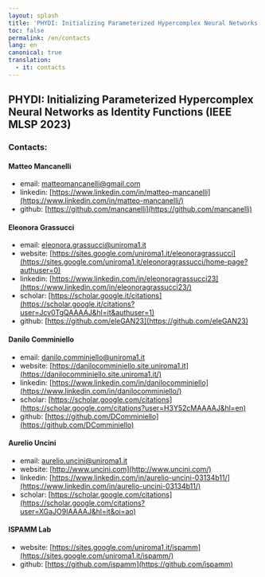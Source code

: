 ```yaml
---
layout: splash
title: 'PHYDI: Initializing Parameterized Hypercomplex Neural Networks as Identity Functions'
toc: false
permalink: /en/contacts
lang: en
canonical: true
translation: 
  - it: contacts
---
```


## PHYDI: Initializing Parameterized Hypercomplex Neural Networks as Identity Functions (IEEE MLSP 2023)

### Contacts:

#### Matteo Mancanelli

- email: matteomancanelli@gmail.com
- linkedin: [https://www.linkedin.com/in/matteo-mancanelli](https://www.linkedin.com/in/matteo-mancanelli/)
- github: [https://github.com/mancanelli](https://github.com/mancanelli)

#### Eleonora Grassucci

- email: eleonora.grassucci@uniroma1.it
- website: [https://sites.google.com/uniroma1.it/eleonoragrassucci](https://sites.google.com/uniroma1.it/eleonoragrassucci/home-page?authuser=0)
- linkedin: [https://www.linkedin.com/in/eleonoragrassucci23](https://www.linkedin.com/in/eleonoragrassucci23/)
- scholar: [https://scholar.google.it/citations](https://scholar.google.it/citations?user=Jcv0TgQAAAAJ&hl=it&authuser=1)
- github: [https://github.com/eleGAN23](https://github.com/eleGAN23)

#### Danilo Comminiello

- email: danilo.comminiello@uniroma1.it
- website: [https://danilocomminiello.site.uniroma1.it](https://danilocomminiello.site.uniroma1.it/)
- linkedin: [https://www.linkedin.com/in/danilocomminiello](https://www.linkedin.com/in/danilocomminiello/)
- scholar: [https://scholar.google.com/citations](https://scholar.google.com/citations?user=H3Y52cMAAAAJ&hl=en)
- github: [https://github.com/DComminiello](https://github.com/DComminiello)

#### Aurelio Uncini

- email: aurelio.uncini@uniroma1.it
- website: [http://www.uncini.com](http://www.uncini.com/)
- linkedin: [https://www.linkedin.com/in/aurelio-uncini-03134b11/](https://www.linkedin.com/in/aurelio-uncini-03134b11/)
- scholar: [https://scholar.google.com/citations](https://scholar.google.com/citations?user=XGaJO9IAAAAJ&hl=it&oi=ao)

#### ISPAMM Lab

- website: [https://sites.google.com/uniroma1.it/ispamm](https://sites.google.com/uniroma1.it/ispamm/)
- github: [https://github.com/ispamm](https://github.com/ispamm)